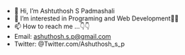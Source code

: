 - 👋 Hi, I’m Ashtuthosh S Padmashali
- 👀 I’m interested in Programing and Web Development🧑‍💻
- 📫 How to reach me ...👇👇
- Email: ashuthosh.s.p@gmail.com
- Twitter: @Twitter.com/Ashuthosh_s_p

<!---
Ashuthosh-sp/Ashuthosh-sp is a ✨ special ✨ repository because its `README.md` (this file) appears on your GitHub profile.
You can click the Preview link to take a look at your changes.
--->
